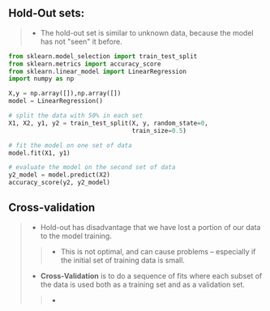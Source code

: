 ## Hold-Out sets:
>* The hold-out set is similar to unknown data, because the model has not "seen" it before.
```python
from sklearn.model_selection import train_test_split
from sklearn.metrics import accuracy_score
from sklearn.linear_model import LinearRegression
import numpy as np

X,y = np.array([]),np.array([])
model = LinearRegression()

# split the data with 50% in each set
X1, X2, y1, y2 = train_test_split(X, y, random_state=0,
                                  train_size=0.5)

# fit the model on one set of data
model.fit(X1, y1)

# evaluate the model on the second set of data
y2_model = model.predict(X2)
accuracy_score(y2, y2_model)
```

## Cross-validation
>* Hold-out has disadvantage that we have lost a portion of our data to the model training.
>>* This is not optimal, and can cause problems – especially if the initial set of training data is small.
>* **Cross-Validation** is to do a sequence of fits where each subset of the data is used both as a training set and as a validation set.
>>* 